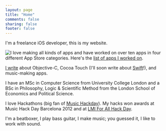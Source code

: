 ```yaml
---
layout: page
title: "Home"
comments: false
sharing: false
footer: false
---
```


I'm a freelance iOS developer, this is my website.

<img style="float: left;" src="http://i.imgur.com/Rkoz13r.jpg">

I love making all kinds of apps and have worked on over ten apps in four different App Store categories. Here's the [list of apps I worked on](/apps).

[I write](/articles) about Objective-C, Cocoa Touch (I'll soon write about [Swift](https://developer.apple.com/swift/)!), and music-making apps. 

I have an MSc in Computer Science from University College London and a BSc in Philosophy, Logic & Scientific Method from the London School of Economics and Political Science.

I love Hackathons (big fan of [Music Hackday](http://new.musichackday.org/)). My hacks won awards at Music Hack Day Barcelona 2012 and at [LMI For All Hack Day](http://rewiredstate.org/hacks/lmi-4-all-modding-day).

I'm a beatboxer, I play bass guitar, I make music; you guessed it, I like to work with sound.

